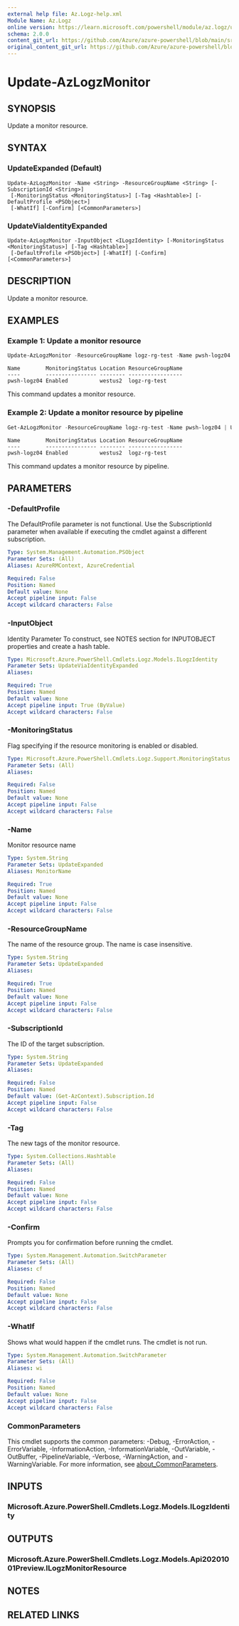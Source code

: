 ```yaml
---
external help file: Az.Logz-help.xml
Module Name: Az.Logz
online version: https://learn.microsoft.com/powershell/module/az.logz/update-azlogzmonitor
schema: 2.0.0
content_git_url: https://github.com/Azure/azure-powershell/blob/main/src/Logz/Logz/help/Update-AzLogzMonitor.md
original_content_git_url: https://github.com/Azure/azure-powershell/blob/main/src/Logz/Logz/help/Update-AzLogzMonitor.md
---
```


# Update-AzLogzMonitor

## SYNOPSIS
Update a monitor resource.

## SYNTAX

### UpdateExpanded (Default)
```
Update-AzLogzMonitor -Name <String> -ResourceGroupName <String> [-SubscriptionId <String>]
 [-MonitoringStatus <MonitoringStatus>] [-Tag <Hashtable>] [-DefaultProfile <PSObject>]
 [-WhatIf] [-Confirm] [<CommonParameters>]
```

### UpdateViaIdentityExpanded
```
Update-AzLogzMonitor -InputObject <ILogzIdentity> [-MonitoringStatus <MonitoringStatus>] [-Tag <Hashtable>]
 [-DefaultProfile <PSObject>] [-WhatIf] [-Confirm] [<CommonParameters>]
```

## DESCRIPTION
Update a monitor resource.

## EXAMPLES

### Example 1: Update a monitor resource
```powershell
Update-AzLogzMonitor -ResourceGroupName logz-rg-test -Name pwsh-logz04 -Tag @{'key01'=1;'key02'=2;'key03'=3}
```

```output
Name        MonitoringStatus Location ResourceGroupName
----        ---------------- -------- -----------------
pwsh-logz04 Enabled          westus2  logz-rg-test
```

This command updates a monitor resource.

### Example 2: Update a monitor resource by pipeline
```powershell
Get-AzLogzMonitor -ResourceGroupName logz-rg-test -Name pwsh-logz04 | Update-AzLogzMonitor -Tag @{'key01'=1;'key02'=2;'key03'=3}
```

```output
Name        MonitoringStatus Location ResourceGroupName
----        ---------------- -------- -----------------
pwsh-logz04 Enabled          westus2  logz-rg-test
```

This command updates a monitor resource by pipeline.

## PARAMETERS

### -DefaultProfile
The DefaultProfile parameter is not functional.
Use the SubscriptionId parameter when available if executing the cmdlet against a different subscription.

```yaml
Type: System.Management.Automation.PSObject
Parameter Sets: (All)
Aliases: AzureRMContext, AzureCredential

Required: False
Position: Named
Default value: None
Accept pipeline input: False
Accept wildcard characters: False
```

### -InputObject
Identity Parameter
To construct, see NOTES section for INPUTOBJECT properties and create a hash table.

```yaml
Type: Microsoft.Azure.PowerShell.Cmdlets.Logz.Models.ILogzIdentity
Parameter Sets: UpdateViaIdentityExpanded
Aliases:

Required: True
Position: Named
Default value: None
Accept pipeline input: True (ByValue)
Accept wildcard characters: False
```

### -MonitoringStatus
Flag specifying if the resource monitoring is enabled or disabled.

```yaml
Type: Microsoft.Azure.PowerShell.Cmdlets.Logz.Support.MonitoringStatus
Parameter Sets: (All)
Aliases:

Required: False
Position: Named
Default value: None
Accept pipeline input: False
Accept wildcard characters: False
```

### -Name
Monitor resource name

```yaml
Type: System.String
Parameter Sets: UpdateExpanded
Aliases: MonitorName

Required: True
Position: Named
Default value: None
Accept pipeline input: False
Accept wildcard characters: False
```

### -ResourceGroupName
The name of the resource group.
The name is case insensitive.

```yaml
Type: System.String
Parameter Sets: UpdateExpanded
Aliases:

Required: True
Position: Named
Default value: None
Accept pipeline input: False
Accept wildcard characters: False
```

### -SubscriptionId
The ID of the target subscription.

```yaml
Type: System.String
Parameter Sets: UpdateExpanded
Aliases:

Required: False
Position: Named
Default value: (Get-AzContext).Subscription.Id
Accept pipeline input: False
Accept wildcard characters: False
```

### -Tag
The new tags of the monitor resource.

```yaml
Type: System.Collections.Hashtable
Parameter Sets: (All)
Aliases:

Required: False
Position: Named
Default value: None
Accept pipeline input: False
Accept wildcard characters: False
```

### -Confirm
Prompts you for confirmation before running the cmdlet.

```yaml
Type: System.Management.Automation.SwitchParameter
Parameter Sets: (All)
Aliases: cf

Required: False
Position: Named
Default value: None
Accept pipeline input: False
Accept wildcard characters: False
```

### -WhatIf
Shows what would happen if the cmdlet runs.
The cmdlet is not run.

```yaml
Type: System.Management.Automation.SwitchParameter
Parameter Sets: (All)
Aliases: wi

Required: False
Position: Named
Default value: None
Accept pipeline input: False
Accept wildcard characters: False
```

### CommonParameters
This cmdlet supports the common parameters: -Debug, -ErrorAction, -ErrorVariable, -InformationAction, -InformationVariable, -OutVariable, -OutBuffer, -PipelineVariable, -Verbose, -WarningAction, and -WarningVariable. For more information, see [about_CommonParameters](http://go.microsoft.com/fwlink/?LinkID=113216).

## INPUTS

### Microsoft.Azure.PowerShell.Cmdlets.Logz.Models.ILogzIdentity

## OUTPUTS

### Microsoft.Azure.PowerShell.Cmdlets.Logz.Models.Api20201001Preview.ILogzMonitorResource

## NOTES

## RELATED LINKS
